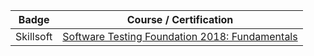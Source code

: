 | Badge| Course / Certification |
| ------ | ------ |
| Skillsoft | [Software Testing Foundation 2018: Fundamentals](https://skillsoft.digitalbadges.skillsoft.com/55fba1ad-e444-4b8f-8117-8c8266a66aaf)|
